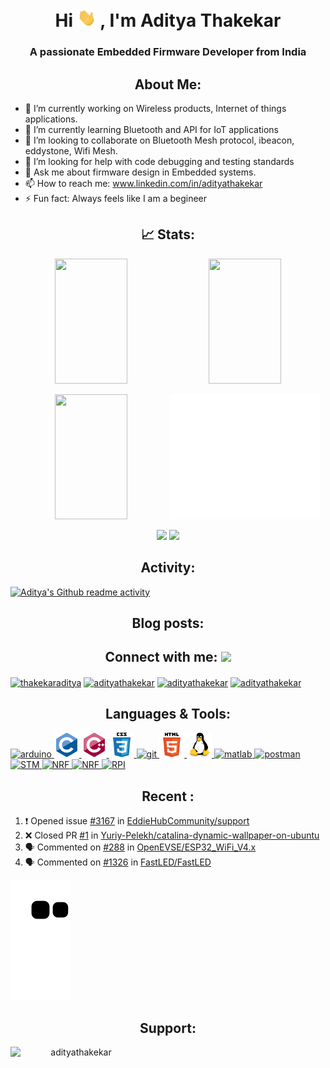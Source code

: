 <h1 align="center">Hi <img src="https://github.com/adityathakekar/adityathakekar/blob/master/wave.gif" width="30px"> , I'm Aditya Thakekar </h1> 
<h3 align="center">A passionate Embedded Firmware Developer from India</h3>

<!--
**adityathakekar/adityathakekar** is a ✨ _special_ ✨ repository because its `README.md` (this file) appears on your GitHub profile.

Here are some ideas to get you started: -->

<h2 align="center"> About Me: </h2>

- 🔭 I’m currently working on Wireless products, Internet of things applications. 
- 🌱 I’m currently learning  Bluetooth and API for IoT applications
- 👯 I’m looking to collaborate on Bluetooth Mesh protocol, ibeacon, eddystone, Wifi Mesh.
- 🤔 I’m looking for help with code debugging and testing standards
- 💬 Ask me about firmware design in Embedded systems. 
- 📫 How to reach me: www.linkedin.com/in/adityathakekar
- ⚡ Fun fact: Always feels like I am a begineer

<h2 align="center">  📈 Stats: </h2>
<p align="center">
	
  <img width="48%" height= "200" src="https://github-readme-stats.vercel.app/api/?username=adityathakekar&theme=calm&show_icons=true&count_private=true" />
  <img width="48%" height= "200" src="http://github-readme-streak-stats.herokuapp.com?user=adityathakekar&theme=dark&hide_border=true&date_format=M%20j%5B%2C%20Y%5D&currStreakNum=3DB8DD&sideNums=FFFFFF&ring=3DB8DD&fire=3DB8DD&currStreakLabel=FFFFFF&background=000000" />
</p>

<p align="center">
	<img width="48%" height= "200" src="https://github-readme-stats.vercel.app/api/top-langs/?username=adityathakekar&layout=compact&theme=calm" />
        <img width="48%" height= "200" src= "https://github.com/adityathakekar/github-stats/blob/master/generated/languages.svg" />
</p>

<p align="center">
	<img width="30%"  src="https://img.shields.io/twitter/follow/thakekaraditya.svg?style=social" /> 	
	<img width="20%"  src="https://komarev.com/ghpvc/?username=adityathakekar" /> 
	
	

<h2 align="center"> Activity: </h2>

[![Aditya's Github readme activity](https://readmegraph.herokuapp.com/graph?username=adityathakekar&theme=gotham)](https://github.com/adityathakekar/github-readme-activity-graph)



<h2 align="center"> Blog posts: </h2>

<!-- BLOG-POST-LIST:START -->
<!-- BLOG-POST-LIST:END -->


<h2 align="center"> Connect with me: <a href="#"> <img src="https://raw.githubusercontent.com/SamirPaul1/SamirPaul1/main/SocialLogo/connect.gif" height="32"> </a></h2>

<p align="left">
<a href="https://twitter.com/thakekaraditya" target="blank"><img align="center" src="https://raw.githubusercontent.com/rahuldkjain/github-profile-readme-generator/master/src/images/icons/Social/twitter.svg" alt="thakekaraditya" height="30" width="40" /></a>
<a href="https://linkedin.com/in/adityathakekar" target="blank"><img align="center" src="https://raw.githubusercontent.com/rahuldkjain/github-profile-readme-generator/master/src/images/icons/Social/linked-in-alt.svg" alt="adityathakekar" height="30" width="40" /></a>
<a href="https://medium.com/@adityathakekar" target="blank"><img align="center" src="https://raw.githubusercontent.com/rahuldkjain/github-profile-readme-generator/master/src/images/icons/Social/medium.svg" alt="adityathakekar" height="30" width="40" /></a>
<a href="https://dev.to/adityathakekar" target="blank"><img align="center" src="https://raw.githubusercontent.com/rahuldkjain/github-profile-readme-generator/master/src/images/icons/Social/devto.svg" alt="adityathakekar" height="30" width="40" /></a>
</p>
  

<h2 align="center">  Languages & Tools: </h2>

<p align="left"> <a href="https://www.arduino.cc/" target="_blank" rel="noreferrer"> <img src="https://cdn.worldvectorlogo.com/logos/arduino-1.svg" alt="arduino" width="40" height="40"/> </a> <a href="https://www.cprogramming.com/" target="_blank" rel="noreferrer"> <img src="https://raw.githubusercontent.com/devicons/devicon/master/icons/c/c-original.svg" alt="c" width="40" height="40"/> </a> <a href="https://www.w3schools.com/cpp/" target="_blank" rel="noreferrer"> <img src="https://raw.githubusercontent.com/devicons/devicon/master/icons/cplusplus/cplusplus-original.svg" alt="cplusplus" width="40" height="40"/> </a> <a href="https://www.w3schools.com/css/" target="_blank" rel="noreferrer"> <img src="https://raw.githubusercontent.com/devicons/devicon/master/icons/css3/css3-original-wordmark.svg" alt="css3" width="40" height="40"/> </a> <a href="https://git-scm.com/" target="_blank" rel="noreferrer"> <img src="https://www.vectorlogo.zone/logos/git-scm/git-scm-icon.svg" alt="git" width="40" height="40"/> </a> <a href="https://www.w3.org/html/" target="_blank" rel="noreferrer"> <img src="https://raw.githubusercontent.com/devicons/devicon/master/icons/html5/html5-original-wordmark.svg" alt="html5" width="40" height="40"/>  <a href="https://www.linux.org/" target="_blank" rel="noreferrer"> <img src="https://raw.githubusercontent.com/devicons/devicon/master/icons/linux/linux-original.svg" alt="linux" width="40" height="40"/> </a> <a href="https://www.mathworks.com/" target="_blank" rel="noreferrer"> <img src="https://upload.wikimedia.org/wikipedia/commons/2/21/Matlab_Logo.png" alt="matlab" width="40" height="40"/> </a> <a href="https://postman.com" target="_blank" rel="noreferrer"> <img src="https://www.vectorlogo.zone/logos/getpostman/getpostman-icon.svg" alt="postman" width="40" height="40"/> </a> </a> <a href="https://www.st.com/content/st_com/en.html" target="_blank" rel="noreferrer"> <img src="https://upload.wikimedia.org/wikipedia/en/f/f3/STMicroelectronics_logo.svg" alt="STM" width="40" height="40"/> </a>
<a href="https://www.nordicsemi.com/" target="_blank" rel="noreferrer"> <img src="https://upload.wikimedia.org/wikipedia/commons/2/2c/Nordic_Semiconductor_Company_Logo.svg" alt="NRF" width="40" height="40"/> </a><a href="https://www.bluetooth.com//" target="_blank" rel="noreferrer"> <img src="https://upload.wikimedia.org/wikipedia/commons/d/da/Bluetooth.svg" alt="NRF" width="40" height="40"/> </a>
<a href="https://https://www.raspberrypi.org//" target="_blank" rel="noreferrer"> <img src="https://elinux.org/images/c/cb/Raspberry_Pi_Logo.svg" alt="RPI" width="40" height="40"/> </a>
</p>


<h2 align="center">  Recent : </h2>

<!--START_SECTION:activity-->
1. ❗️ Opened issue [#3167](https://github.com/EddieHubCommunity/support/issues/3167) in [EddieHubCommunity/support](https://github.com/EddieHubCommunity/support)
2. ❌ Closed PR [#1](https://github.com/Yuriy-Pelekh/catalina-dynamic-wallpaper-on-ubuntu/pull/1) in [Yuriy-Pelekh/catalina-dynamic-wallpaper-on-ubuntu](https://github.com/Yuriy-Pelekh/catalina-dynamic-wallpaper-on-ubuntu)
3. 🗣 Commented on [#288](https://github.com/OpenEVSE/ESP32_WiFi_V4.x/issues/288) in [OpenEVSE/ESP32_WiFi_V4.x](https://github.com/OpenEVSE/ESP32_WiFi_V4.x)
4. 🗣 Commented on [#1326](https://github.com/FastLED/FastLED/issues/1326) in [FastLED/FastLED](https://github.com/FastLED/FastLED)
<!--END_SECTION:activity-->


![snake gif](https://github.com/adityathakekar/adityathakekar/blob/output/github-contribution-grid-snake.svg)



<h2 align="center">   Support: </h2>
<p align= "center" > 
	<a href="https://www.buymeacoffee.com/adityathakekar"> <img align="left" src="https://cdn.buymeacoffee.com/buttons/v2/default-yellow.png" height="50" width="210" alt="adityathakekar" /></a>
</p><br><br>

